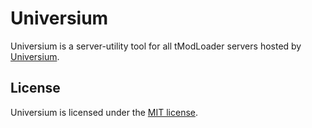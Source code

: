 # Universium
Universium is a server-utility tool for all tModLoader servers hosted by [Universium](https://discord.gg/universium).
## License
Universium is licensed under the [MIT license](https://opensource.org/license/mit).
